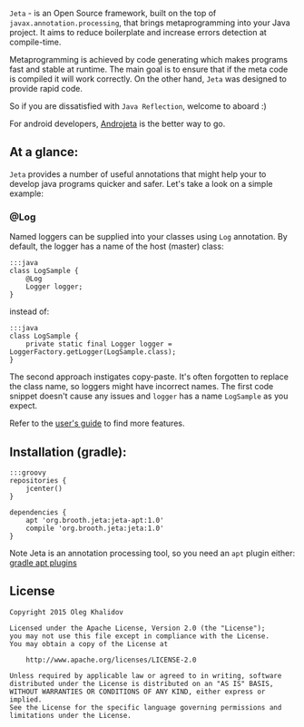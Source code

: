`Jeta` - is an Open Source framework, built on the top of `javax.annotation.processing`, that brings metaprogramming into your Java project. It aims to reduce boilerplate and increase errors detection at compile-time.

Metaprogramming is achieved by code generating which makes programs fast and stable at runtime. The main goal is to ensure that if the meta code is compiled it will work correctly. On the other hand, `Jeta` was designed to provide rapid code.

So if you are dissatisfied with `Java Reflection`, welcome to aboard :)

<div class="alert alert-success" role="alert">
For android developers, <a href="https://github.com/brooth/androjeta">Androjeta</a> is the better way to go.
</div>

At a glance:
--------
`Jeta` provides a number of useful annotations that might help your to develop java programs quicker and safer. Let's take a look on a simple example:

### @Log
Named loggers can be supplied into your classes using `Log` annotation. By default, the logger has a name of the host (master) class:

    :::java
    class LogSample {
        @Log
        Logger logger;
    }

instead of:

    :::java
    class LogSample {
        private static final Logger logger = LoggerFactory.getLogger(LogSample.class);
    }

The second approach instigates copy-paste. It's often forgotten to replace the class name, so loggers might have incorrect names. The first code snippet doesn't cause any issues and `logger` has a name `LogSample` as you expect.

Refer to the [user's guide](/guide) to find more features.

Installation (gradle):
----------------------

    :::groovy
    repositories {
        jcenter()
    }

    dependencies {
        apt 'org.brooth.jeta:jeta-apt:1.0'
        compile 'org.brooth.jeta:jeta:1.0'
    }

<span class="label label-info">Note</span> Jeta is an annotation processing tool, so you need an `apt` plugin either:
[gradle apt plugins](https://plugins.gradle.org/search?term=apt)

License
-------

    Copyright 2015 Oleg Khalidov

    Licensed under the Apache License, Version 2.0 (the "License");
    you may not use this file except in compliance with the License.
    You may obtain a copy of the License at

        http://www.apache.org/licenses/LICENSE-2.0

    Unless required by applicable law or agreed to in writing, software
    distributed under the License is distributed on an "AS IS" BASIS,
    WITHOUT WARRANTIES OR CONDITIONS OF ANY KIND, either express or implied.
    See the License for the specific language governing permissions and
    limitations under the License.

